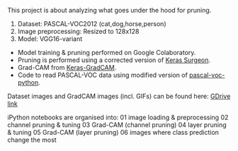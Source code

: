 This project is about analyzing what goes under the hood for pruning.

1. Dataset: PASCAL-VOC2012 (cat,dog,horse,person)
2. Image preprocessing: Resized to 128x128
3. Model: VGG16-variant

- Model training & pruning performed on Google Colaboratory.
- Pruning is performed using a corrected version of [Keras Surgeon](https://github.com/BenWhetton/keras-surgeon/).
- Grad-CAM from [Keras-GradCAM](https://github.com/eclique/keras-gradcam).
- Code to read PASCAL-VOC data using modified version of [pascal-voc-python](https://github.com/mprat/pascal-voc-python).

Dataset images and GradCAM images (incl. GIFs) can be found here: [GDrive link](https://drive.google.com/file/d/1s5R1RCXftkhtJjjt2isPxawafVIu-GAQ/view?usp=sharing)

iPython notebooks are organised into:
01 image loading & preprocessing
02 channel pruning & tuning
03 Grad-CAM (channel pruning)
04 layer pruning & tuning
05 Grad-CAM (layer pruning)
06 images where class prediction change the most
